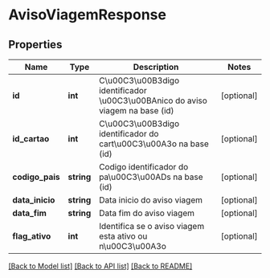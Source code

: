 # AvisoViagemResponse

## Properties
Name | Type | Description | Notes
------------ | ------------- | ------------- | -------------
**id** | **int** | C\u00C3\u00B3digo identificador \u00C3\u00BAnico do aviso viagem na base (id) | [optional] 
**id_cartao** | **int** | C\u00C3\u00B3digo identificador do cart\u00C3\u00A3o na base (id) | [optional] 
**codigo_pais** | **string** | Codigo identificador do pa\u00C3\u00ADs na base (id) | [optional] 
**data_inicio** | **string** | Data inicio do aviso viagem | [optional] 
**data_fim** | **string** | Data fim do aviso viagem | [optional] 
**flag_ativo** | **int** | Identifica se o aviso viagem esta ativo ou n\u00C3\u00A3o | [optional] 

[[Back to Model list]](../README.md#documentation-for-models) [[Back to API list]](../README.md#documentation-for-api-endpoints) [[Back to README]](../README.md)


